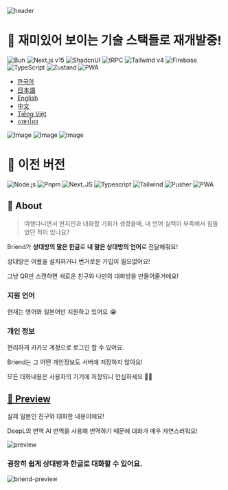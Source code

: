 ![header](https://capsule-render.vercel.app/api?type=rect&color=0:EEFF00,100:a82da8&fontColor=FFFFFF&height=100&section=header&text=briend&fontSize=40&fontAlign=50&fontAlignY=50)

# 🚧 재미있어 보이는 기술 스택들로 재개발중!

![Bun](https://img.shields.io/badge/Bun-000000?style=flat-square&logo=Bun&logoColor=white) ![Next.js v15](https://img.shields.io/badge/Next.js%20v15-000000?style=flat-square&logo=Next.js&logoColor=white) ![ShadcnUI](https://img.shields.io/badge/ShadcnUI-000000?style=flat-square&logo=ShadcnUI&logoColor=white) ![tRPC](https://img.shields.io/badge/tRPC-2596BE?style=flat-square&logo=tRPC&logoColor=white) ![Tailwind v4](https://img.shields.io/badge/Tailwind%20v4-06B6D4?style=flat-square&logo=TailwindCSS&logoColor=white) ![Firebase](https://img.shields.io/badge/Firebase-DD2C00?style=flat-square&logo=Firebase&logoColor=white) ![TypeScript](https://img.shields.io/badge/TypeScript-3178C6?style=flat-square&logo=TypeScript&logoColor=white) ![Zustand](https://img.shields.io/badge/Zustand-423E39?style=flat-square&logo=React&logoColor=white) ![PWA](https://img.shields.io/badge/PWA-5A0FC8?style=flat-square&logo=PWA&logoColor=white)

- [한국어](https://briend.vercel.app/ko)
- [日本語](https://briend.vercel.app/ja)
- [English](https://briend.vercel.app/en)
- [中文](https://briend.vercel.app/zh)
- [Tiếng Việt](https://briend.vercel.app/vi)
- [ภาษาไทย](https://briend.vercel.app/th)

![Image](https://github.com/user-attachments/assets/8efb0694-b180-4a04-9673-28296435a5ae)
![Image](https://github.com/user-attachments/assets/7fa91a70-1ca4-4c05-9a76-99e04afbbe73)
![Image](https://github.com/user-attachments/assets/a7b2bb9a-0b1a-4a0d-a2a8-5bc3ed519dbe)

# 🚧 이전 버전

![Node.js](https://img.shields.io/badge/Node-339933?style=flat-square&logo=Node.js&logoColor=white) ![Pnpm](https://img.shields.io/badge/PNPM-F69220?style=flat-square&logo=pnpm&logoColor=white) ![Next_JS](https://img.shields.io/badge/Next.js-000000?style=flat-square&logo=next.js&logoColor=white) ![Typescript](https://img.shields.io/badge/Typescript-3178c6?style=flat-square&logo=typescript&logoColor=white) ![Tailwind](https://img.shields.io/badge/Tailwind-06B6D4?style=flat-square&logo=sass&logoColor=white)
![Pusher](https://img.shields.io/badge/Pusher-300D4F?style=flat-square&logo=pusher&logoColor=white) ![PWA](https://img.shields.io/badge/PWA-5A0FC8?style=flat-square&logo=pwa&logoColor=white)

## 👋 About

> 여행다니면서 현지인과 대화할 기회가 생겼을때, 내 언어 실력이 부족해서 힘들었던 적이 있나요?

Briend가 **상대방의 말은 한글**로 **내 말은 상대방의 언어**로 전달해줘요!

상대방은 어플을 설치하거나 번거로운 가입이 필요없어요!

그냥 QR만 스캔하면 새로운 친구와 나만의 대화방을 만들어줄거에요!

### 지원 언어

현재는 영어와 일본어만 지원하고 있어요 😭

### 개인 정보

편리하게 카카오 계정으로 로그인 할 수 있어요.

Briend는 그 어떤 개인정보도 서버에 저장하지 않아요!

모든 대화내용은 사용자의 기기에 저장되니 안심하세요 💁‍♂️

## [🎨 Preview](https://briend.vercel.app)

실제 일본인 친구와 대화한 내용이에요!

DeepL의 번역 AI 번역을 사용해 번역하기 때문에 대화가 매우 자연스러워요!

![preview](https://github.com/HyeokjaeLee/briend/assets/71566740/93f1943e-619c-4347-834b-2377ad9d7a75)

### 굉장히 쉽게 상대방과 한글로 대화할 수 있어요.

![briend-preview](https://github.com/HyeokjaeLee/briend/assets/71566740/30907aa5-262a-4acb-9dbc-81bda1133879)
